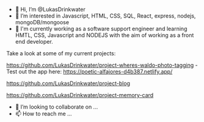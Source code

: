 - 👋 Hi, I’m @LukasDrinkwater
- 👀 I’m interested in Javascript, HTML, CSS, SQL, React, express, nodejs, mongoDB/mongoose
- 🌱 I'm currently working as a software support engineer and learning HMTL, CSS, Javascript and NODEJS with the aim of working as a front end developer.

Take a look at some of my current projects:

https://github.com/LukasDrinkwater/project-wheres-waldo-photo-tagging - Test out the app here: https://poetic-alfajores-d4b387.netlify.app/

https://github.com/LukasDrinkwater/project-blog

https://github.com/LukasDrinkwater/project-memory-card

- 💞️ I’m looking to collaborate on ...
- 📫 How to reach me ...

<!---
LukasDrinkwater/LukasDrinkwater is a ✨ special ✨ repository because its `README.md` (this file) appears on your GitHub profile.
You can click the Preview link to take a look at your changes.
--->

